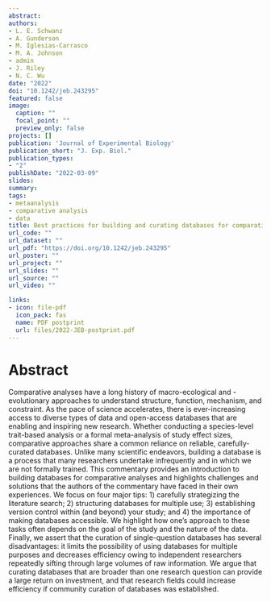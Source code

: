 ```yaml
---
abstract: 
authors:
- L. E. Schwanz
- A. Gunderson
- M. Iglesias-Carrasco
- M. A. Johnson
- admin
- J. Riley
- N. C. Wu
date: "2022"
doi: "10.1242/jeb.243295"
featured: false
image:
  caption: ""
  focal_point: ""
  preview_only: false
projects: []
publication: 'Journal of Experimental Biology'
publication_short: "J. Exp. Biol."
publication_types:
- "2"
publishDate: "2022-03-09"
slides: 
summary: 
tags:
- metaanalysis
- comparative analysis
- data
title: Best practices for building and curating databases for comparative analyses
url_code: ""
url_dataset: ""
url_pdf: "https://doi.org/10.1242/jeb.243295"
url_poster: ""
url_project: ""
url_slides: ""
url_source: ""
url_video: ""

links:
- icon: file-pdf
  icon_pack: fas
  name: PDF postprint
  url: files/2022-JEB-postprint.pdf
---
```


# Abstract

Comparative analyses have a long history of macro-ecological and -evolutionary approaches to understand structure, function, mechanism, and constraint. As the pace of science accelerates, there is ever-increasing access to diverse types of data and open-access databases that are enabling and inspiring new research. Whether conducting a species-level trait-based analysis or a formal meta-analysis of study effect sizes, comparative approaches share a common reliance on reliable, carefully-curated databases. Unlike many scientific endeavors, building a database is a process that many researchers undertake infrequently and in which we are not formally trained. This commentary provides an introduction to building databases for comparative analyses and highlights challenges and solutions that the authors of the commentary have faced in their own experiences. We focus on four major tips: 1) carefully strategizing the literature search; 2) structuring databases for multiple use; 3) establishing version control within (and beyond) your study; and 4) the importance of making databases accessible. We highlight how one’s approach to these tasks often depends on the goal of the study and the nature of the data. Finally, we assert that the curation of single-question databases has several disadvantages: it limits the possibility of using databases for multiple purposes and decreases efficiency owing to independent researchers repeatedly sifting through large volumes of raw information. We argue that curating databases that are broader than one research question can provide a large return on investment, and that research fields could increase efficiency if community curation of databases was established.